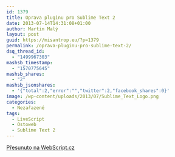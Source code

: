 ```yaml
---
id: 1379
title: Oprava pluginu pro Sublime Text 2
date: 2013-07-14T14:31:08+01:00
author: Martin Malý
layout: post
guid: https://misantrop.eu/?p=1379
permalink: /oprava-pluginu-pro-sublime-text-2/
dsq_thread_id:
  - "1499967303"
mashsb_timestamp:
  - "1570775645"
mashsb_shares:
  - "2"
mashsb_jsonshares:
  - '{"total":2,"error":"","twitter":2,"facebook_shares":0}'
image: /wp-content/uploads/2013/07/Sublime_Text_Logo.png
categories:
  - Nezařazené
tags:
  - LiveScript
  - Ostoweb
  - Sublime Text 2
---
```

[Přesunuto na WebScript.cz](https://webscript.cz/oprava-pluginu-pro-sublime-text-2/)
